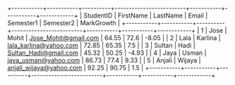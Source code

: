 +-----------+-----------+----------+-------------------------+-----------+-----------+------------+
| StudentID | FirstName | LastName | Email                   | Semester1 | Semester2 | MarkGrowth |
+-----------+-----------+----------+-------------------------+-----------+-----------+------------+
|         1 | Jose      | Mohit    | Jose_Mohit@gmail.com    |     64.55 |      72.6 |      -8.05 |
|         2 | Lala      | Karlina  | lala_karlina@yahoo.com  |     72.85 |     65.35 |        7.5 |
|         3 | Sultan    | Hadi     | Sultan_Hadi@gmail.com   |     45.32 |     50.25 |      -4.93 |
|         4 | Jaya      | Usman    | jaya_usman@yahoo.com    |     86.73 |      77.4 |       9.33 |
|         5 | Anjali    | Wijaya   | anjali_wijaya@yahoo.com |     92.25 |     90.75 |        1.5 |
+-----------+-----------+----------+-------------------------+-----------+-----------+------------+